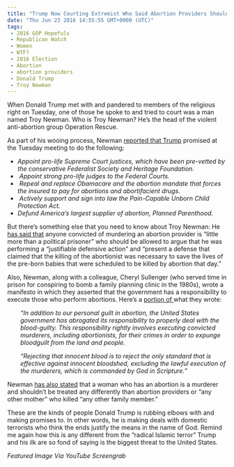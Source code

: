 ```yaml
---
title: "Trump Now Courting Extremist Who Said Abortion Providers Should Be Put To Death"
date: "Thu Jun 23 2016 14:55:55 GMT+0000 (UTC)"
tags: 
 - 2016 GOP Hopefuls
 - Republican Watch
 - Women
 - WTF?
 - 2016 Election
 - Abortion
 - abortion providers
 - Donald Trump
 - Troy Newman
---
```

<p><!-- Quick Adsense WordPress Plugin: http://quicksense.net/ --></p><p>When Donald Trump met with and pandered to members of the religious right on Tuesday, one of those he spoke to and tried to court was a man named Troy Newman. Who is Troy Newman? He&#x2019;s the head of the violent anti-abortion group Operation Rescue.</p><p>As part of his wooing process, Newman <a href="http://www.operationrescue.org/archives/takeaways-newman-among-religious-leaders-who-met-with-trump/" onclick="__gaTracker(&apos;send&apos;, &apos;event&apos;, &apos;outbound-article&apos;, &apos;http://www.operationrescue.org/archives/takeaways-newman-among-religious-leaders-who-met-with-trump/&apos;, &apos;reported that Trump&apos;);" target="_blank">reported that Trump</a> promised at the Tuesday meeting to do the following:</p><ul>
<li class="rteindent1"><em>Appoint pro-life Supreme Court justices, which have been pre-vetted by the conservative Federalist Society and Heritage Foundation.</em></li>
<li class="rteindent1"><em>&#xA0;Appoint strong pro-life judges to the Federal Courts.</em></li>
<li class="rteindent1"><em>&#xA0;Repeal and replace Obamacare and the abortion mandate that forces the insured to pay for abortions and abortifacient drugs.</em></li>
<li class="rteindent1"><em>&#xA0;Actively support and sign into law the Pain-Capable Unborn Child Protection Act.</em></li>
<li class="rteindent1"><em>Defund America&#x2019;s largest supplier of abortion, Planned Parenthood.</em></li>
</ul><p>But there&#x2019;s something else that you need to know about Troy Newman: He <a href="http://www.rightwingwatch.org/content/donald-trump-courts-activist-who-wants-abortion-providers-put-death" onclick="__gaTracker(&apos;send&apos;, &apos;event&apos;, &apos;outbound-article&apos;, &apos;http://www.rightwingwatch.org/content/donald-trump-courts-activist-who-wants-abortion-providers-put-death&apos;, &apos;has said that&apos;);" target="_blank">has said that</a> anyone convicted of murdering an abortion provider is &#x201C;little more than a political prisoner&#x201D;&#xA0;who should be allowed to argue that he was performing a &#x201C;justifiable defensive action&#x201D; and &#x201C;present a defense that claimed that the killing of the abortionist was necessary to save the lives of the pre-born babies that were scheduled to be killed by abortion that day.&#x201D;</p><p>Also, Newman, along with a colleague,&#xA0;Cheryl Sullenger (who served time in prison for conspiring to bomb a family planning clinic in the 1980s), wrote&#xA0;a manifesto in which they asserted that the government has a responsibility to execute those who perform abortions. Here&#x2019;s a <a href="http://www.rightwingwatch.org/content/anti-planned-parenthood-activist-troy-newmans-terrifying-woman-shaming-apocalyptic-manifesto" onclick="__gaTracker(&apos;send&apos;, &apos;event&apos;, &apos;outbound-article&apos;, &apos;http://www.rightwingwatch.org/content/anti-planned-parenthood-activist-troy-newmans-terrifying-woman-shaming-apocalyptic-manifesto&apos;, &apos;portion of &apos;);" target="_blank">portion of </a>what they wrote:</p><p style="padding-left: 30px;"><em>&#x201C;In addition to our personal guilt in abortion, the United States government has abrogated its responsibility to properly deal with the blood-guilty. This responsibility rightly involves executing convicted murderers, including abortionists, for their crimes in order to expunge bloodguilt from the land and people.</em></p><p style="padding-left: 30px;"><em>&#x201C;Rejecting that innocent blood is to reject the only standard that is effective against innocent bloodshed, excluding the lawful execution of the murderers, which is commanded by God in Scripture.&#x201D;</em></p><p>Newman <a href="http://www.rightwingwatch.org/content/anti-planned-parenthood-activist-troy-newmans-terrifying-woman-shaming-apocalyptic-manifesto" onclick="__gaTracker(&apos;send&apos;, &apos;event&apos;, &apos;outbound-article&apos;, &apos;http://www.rightwingwatch.org/content/anti-planned-parenthood-activist-troy-newmans-terrifying-woman-shaming-apocalyptic-manifesto&apos;, &apos;has also stated&apos;);" target="_blank">has also stated</a> that a woman who has an abortion is a murderer and&#xA0;shouldn&#x2019;t be treated any differently than abortion providers or &#x201C;any other mother&#x201D; who killed &#x201C;any other family member.&#x201D;</p><p><!-- Quick Adsense WordPress Plugin: http://quicksense.net/ --></p><p>These are the kinds of people Donald Trump is rubbing elbows with and making promises to. In other words, he is making deals with domestic terrorists who think the ends justify the means in the name of God. Remind me again how this is any different from the &#x201C;radical Islamic terror&#x201D; Trump and his ilk are so fond of saying is&#xA0;the biggest threat to the United States.</p><p><em>Featured Image Via YouTube Screengrab</em></p><p>&#xA0;</p><div style="font-size:0px;height:0px;line-height:0px;margin:0;padding:0;clear:both"></div>